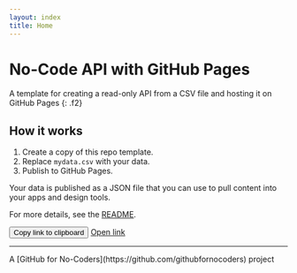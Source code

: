 ```yaml
---
layout: index
title: Home
---
```

# No-Code API with GitHub Pages

A template for creating a read-only API from a CSV file and hosting it on GitHub Pages
{: .f2}

## How it works

1. Create a copy of this repo template.
2. Replace `mydata.csv` with your data.
3. Publish to GitHub Pages.

Your data is published as a JSON file that you can use to pull content into your apps and design tools.

For more details, see the [README](https://github.com/githubfornocoders/nocode-api-github-pages#readme).

<div class="d-flex mt-6">
<button id="copy" data-clipboard-text="{{ site.baseurl }}/api.json" class="btn-mktg btn-large-mktg mr-3">Copy link to clipboard</button>
<a href="{{ site.baseurl }}/api.json" class="btn-mktg btn-muted-mktg btn-large-mktg" target="_blank">Open link</a>
</div>

<hr>
A [GitHub for No-Coders](https://github.com/githubfornocoders) project